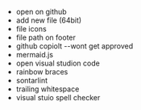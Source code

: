 - open on github
- add new file (64bit)
- file icons
- file path on footer
- github copiolt --wont get approved 
- mermaid.js
- open visual studion code 
- rainbow braces
- sontarlint 
- trailing whitespace 
- visual stuio spell checker 